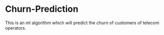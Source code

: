 # Churn-Prediction
This is an ml algorithm which will predict the churn of customers of telecom operators.
